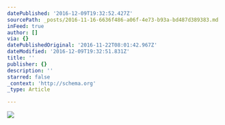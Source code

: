 ```yaml
---
datePublished: '2016-12-09T19:32:52.427Z'
sourcePath: _posts/2016-11-16-6636f486-a06f-4e73-b93a-bd487d389383.md
inFeed: true
author: []
via: {}
datePublishedOriginal: '2016-11-22T08:01:42.967Z'
dateModified: '2016-12-09T19:32:51.831Z'
title: ''
publisher: {}
description: ''
starred: false
_context: 'http://schema.org'
_type: Article

---
```

![](https://the-grid-user-content.s3-us-west-2.amazonaws.com/5d0b2b2b-1732-4ca3-805d-1c0147525727.jpg)